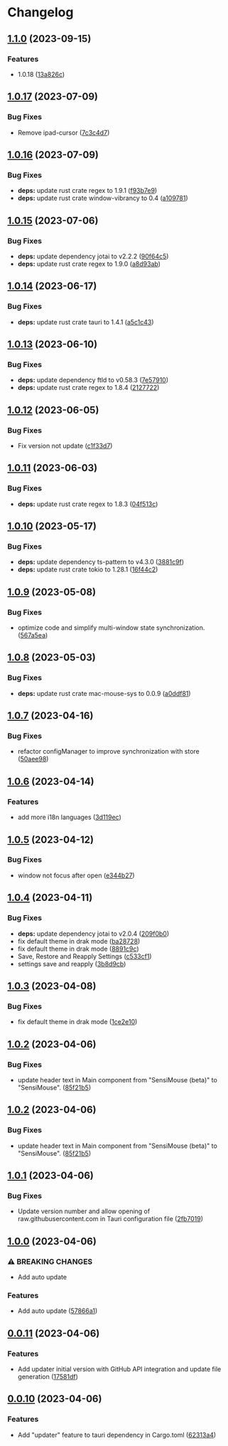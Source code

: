 # Changelog

## [1.1.0](https://github.com/Rel1cx/sensi-mouse/compare/v1.0.17...v1.1.0) (2023-09-15)


### Features

* 1.0.18 ([13a826c](https://github.com/Rel1cx/sensi-mouse/commit/13a826cea384430fd1bf9565ffdb2d8488e353c2))

## [1.0.17](https://github.com/Rel1cx/sensi-mouse/compare/v1.0.16...v1.0.17) (2023-07-09)

### Bug Fixes

-   Remove ipad-cursor ([7c3c4d7](https://github.com/Rel1cx/sensi-mouse/commit/7c3c4d7495b3d02b8d6c97d30005fd3db4c59fd4))

## [1.0.16](https://github.com/Rel1cx/sensi-mouse/compare/v1.0.15...v1.0.16) (2023-07-09)

### Bug Fixes

-   **deps:** update rust crate regex to 1.9.1 ([f93b7e9](https://github.com/Rel1cx/sensi-mouse/commit/f93b7e9cd67da5087cdc4200b1ef26a694fbc717))
-   **deps:** update rust crate window-vibrancy to 0.4 ([a109781](https://github.com/Rel1cx/sensi-mouse/commit/a109781fdb129ce05a66c95c7b65f13c9ddaf30c))

## [1.0.15](https://github.com/Rel1cx/sensi-mouse/compare/v1.0.14...v1.0.15) (2023-07-06)

### Bug Fixes

-   **deps:** update dependency jotai to v2.2.2 ([90f64c5](https://github.com/Rel1cx/sensi-mouse/commit/90f64c57278bdac29e0b59f5ee464eba20a7b306))
-   **deps:** update rust crate regex to 1.9.0 ([a8d93ab](https://github.com/Rel1cx/sensi-mouse/commit/a8d93aba68f20bc80556d9dc134c55ef0d942482))

## [1.0.14](https://github.com/Rel1cx/sensi-mouse/compare/v1.0.13...v1.0.14) (2023-06-17)

### Bug Fixes

-   **deps:** update rust crate tauri to 1.4.1 ([a5c1c43](https://github.com/Rel1cx/sensi-mouse/commit/a5c1c43b89d3286c5a032181876bb0e05b6c94e4))

## [1.0.13](https://github.com/Rel1cx/sensi-mouse/compare/v1.0.12...v1.0.13) (2023-06-10)

### Bug Fixes

-   **deps:** update dependency ftld to v0.58.3 ([7e57910](https://github.com/Rel1cx/sensi-mouse/commit/7e57910e2d9a57f246b09699715cd9ee2f444e63))
-   **deps:** update rust crate regex to 1.8.4 ([2127722](https://github.com/Rel1cx/sensi-mouse/commit/2127722d3f26d0da984036ce92c73e966a200db1))

## [1.0.12](https://github.com/Rel1cx/sensi-mouse/compare/v1.0.11...v1.0.12) (2023-06-05)

### Bug Fixes

-   Fix version not update ([c1f33d7](https://github.com/Rel1cx/sensi-mouse/commit/c1f33d7d65527df2671e174d0d965a868e8b198c))

## [1.0.11](https://github.com/Rel1cx/sensi-mouse/compare/v1.0.10...v1.0.11) (2023-06-03)

### Bug Fixes

-   **deps:** update rust crate regex to 1.8.3 ([04f513c](https://github.com/Rel1cx/sensi-mouse/commit/04f513c93f0af3dd9ec79eb151de8a2c0afdd0ba))

## [1.0.10](https://github.com/Rel1cx/sensi-mouse/compare/v1.0.9...v1.0.10) (2023-05-17)

### Bug Fixes

-   **deps:** update dependency ts-pattern to v4.3.0 ([3881c9f](https://github.com/Rel1cx/sensi-mouse/commit/3881c9f0bedad53823b7d834bd7ff1b9973841cf))
-   **deps:** update rust crate tokio to 1.28.1 ([16f44c2](https://github.com/Rel1cx/sensi-mouse/commit/16f44c241725d17b832ba74afd8d32d2c1db163f))

## [1.0.9](https://github.com/Rel1cx/sensi-mouse/compare/v1.0.8...v1.0.9) (2023-05-08)

### Bug Fixes

-   optimize code and simplify multi-window state synchronization. ([567a5ea](https://github.com/Rel1cx/sensi-mouse/commit/567a5ea1cfe0cbcb6af453b1ad4791a877867a7e))

## [1.0.8](https://github.com/Rel1cx/sensi-mouse/compare/v1.0.7...v1.0.8) (2023-05-03)

### Bug Fixes

-   **deps:** update rust crate mac-mouse-sys to 0.0.9 ([a0ddf81](https://github.com/Rel1cx/sensi-mouse/commit/a0ddf81f1525f02d0ffe0023885e2a4a2f8be1a1))

## [1.0.7](https://github.com/Rel1cx/sensi-mouse/compare/v1.0.6...v1.0.7) (2023-04-16)

### Bug Fixes

-   refactor configManager to improve synchronization with store ([50aee98](https://github.com/Rel1cx/sensi-mouse/commit/50aee98cfd056aaa264fb9b810d6bc13f57dcf9d))

## [1.0.6](https://github.com/Rel1cx/sensi-mouse/compare/v1.0.5...v1.0.6) (2023-04-14)

### Features

-   add more i18n languages ([3d119ec](https://github.com/Rel1cx/sensi-mouse/commit/3d119ecafbf495b046a8bd5315185bf13ff75019))

## [1.0.5](https://github.com/Rel1cx/sensi-mouse/compare/v1.0.4...v1.0.5) (2023-04-12)

### Bug Fixes

-   window not focus after open ([e344b27](https://github.com/Rel1cx/sensi-mouse/commit/e344b2792c4bd497a2bcc55a84b5745090b71a50))

## [1.0.4](https://github.com/Rel1cx/sensi-mouse/compare/v1.0.3...v1.0.4) (2023-04-11)

### Bug Fixes

-   **deps:** update dependency jotai to v2.0.4 ([209f0b0](https://github.com/Rel1cx/sensi-mouse/commit/209f0b0eee6efe72c49e0556c894ccc60f861d7c))
-   fix default theme in drak mode ([ba28728](https://github.com/Rel1cx/sensi-mouse/commit/ba287282fb0dbf8c21202a5dd12999caaf4ab163))
-   fix default theme in drak mode ([8891c9c](https://github.com/Rel1cx/sensi-mouse/commit/8891c9cf552f1c88cfc6f1994e18162997d77a5f))
-   Save, Restore and Reapply Settings ([c533cf1](https://github.com/Rel1cx/sensi-mouse/commit/c533cf1d2382350fc8dbd452dad049ae43b7a314))
-   settings save and reapply ([3b8d9cb](https://github.com/Rel1cx/sensi-mouse/commit/3b8d9cb4d3ae32d729ec3bcd543174f847ce0fcc))

## [1.0.3](https://github.com/Rel1cx/sensi-mouse/compare/v1.0.2...v1.0.3) (2023-04-08)

### Bug Fixes

-   fix default theme in drak mode ([1ce2e10](https://github.com/Rel1cx/sensi-mouse/commit/1ce2e10b9cc5bfa36affe9ef03e410c00c902c22))

## [1.0.2](https://github.com/Rel1cx/sensi-mouse/compare/v1.0.1...v1.0.2) (2023-04-06)

### Bug Fixes

-   update header text in Main component from "SensiMouse (beta)" to "SensiMouse". ([85f21b5](https://github.com/Rel1cx/sensi-mouse/commit/85f21b58af1b9ae8d69724fab5f12502d19e00d1))

## [1.0.2](https://github.com/Rel1cx/sensi-mouse/compare/v1.0.1...v1.0.2) (2023-04-06)

### Bug Fixes

-   update header text in Main component from "SensiMouse (beta)" to "SensiMouse". ([85f21b5](https://github.com/Rel1cx/sensi-mouse/commit/85f21b58af1b9ae8d69724fab5f12502d19e00d1))

## [1.0.1](https://github.com/Rel1cx/sensi-mouse/compare/v1.0.0...v1.0.1) (2023-04-06)

### Bug Fixes

-   Update version number and allow opening of raw.githubusercontent.com in Tauri configuration file ([2fb7019](https://github.com/Rel1cx/sensi-mouse/commit/2fb70196bcc3bb79efce12a7a362078aea9209d7))

## [1.0.0](https://github.com/Rel1cx/sensi-mouse/compare/v0.0.11...v1.0.0) (2023-04-06)

### ⚠ BREAKING CHANGES

-   Add auto update

### Features

-   Add auto update ([57866a1](https://github.com/Rel1cx/sensi-mouse/commit/57866a10c41554f4991429da62ce336f25e6f28a))

## [0.0.11](https://github.com/Rel1cx/sensi-mouse/compare/v0.0.10...v0.0.11) (2023-04-06)

### Features

-   Add updater initial version with GitHub API integration and update file generation ([17581df](https://github.com/Rel1cx/sensi-mouse/commit/17581df45a28879d1a246d28c7c9d41d37b1eac9))

## [0.0.10](https://github.com/Rel1cx/sensi-mouse/compare/v0.0.9...v0.0.10) (2023-04-06)

### Features

-   Add "updater" feature to tauri dependency in Cargo.toml ([62313a4](https://github.com/Rel1cx/sensi-mouse/commit/62313a4bd180653411e36ffe45c3dd816a7417e3))
